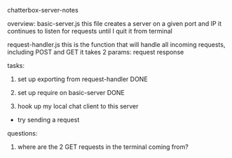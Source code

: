 chatterbox-server-notes

overview:
basic-server.js
  this file creates a server on a given port and IP
  it continues to listen for requests until I quit it from terminal

request-handler.js
  this is the function that will handle all incoming requests,
  including POST and GET
  it takes 2 params:
    request
    response

tasks:
1. set up exporting from request-handler DONE
2. set up require on basic-server DONE

3. hook up my local chat client to this server
  - try sending a request

questions:
1. where are the 2 GET requests in the terminal coming from?
